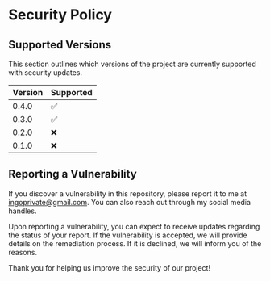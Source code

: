 # Security Policy

## Supported Versions

This section outlines which versions of the project are currently supported with security updates.

| Version | Supported          |
| ------- | ------------------ |
| 0.4.0   | :white_check_mark: |
| 0.3.0   | :white_check_mark: |
| 0.2.0   | :x: |
| 0.1.0   | :x: |


## Reporting a Vulnerability

If you discover a vulnerability in this repository, please report it to me at ingoprivate@gmail.com. You can also reach out through my social media handles.

Upon reporting a vulnerability, you can expect to receive updates regarding the status of your report. If the vulnerability is accepted, we will provide details on the remediation process. If it is declined, we will inform you of the reasons.

Thank you for helping us improve the security of our project!
